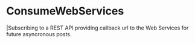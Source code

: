 # ConsumeWebServices
|Subscribing to a REST API providing callback url to the Web Services for future asyncronous posts.
